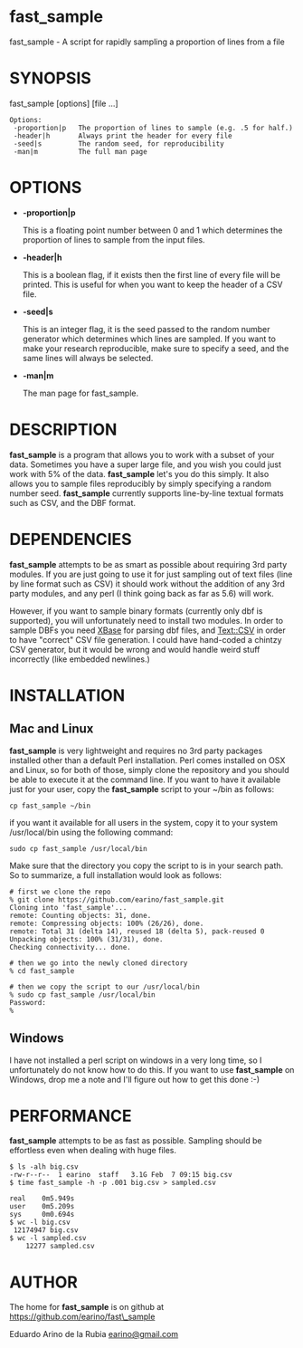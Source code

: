# fast\_sample

fast\_sample - A script for rapidly sampling a proportion of lines from a file

# SYNOPSIS

fast\_sample \[options\] \[file ...\]

    Options:
     -proportion|p   The proportion of lines to sample (e.g. .5 for half.)
     -header|h       Always print the header for every file
     -seed|s         The random seed, for reproducibility
     -man|m          The full man page

# OPTIONS

- **-proportion|p**

    This is a floating point number between 0 and 1 which determines the proportion
    of lines to sample from the input files.

- **-header|h**

    This is a boolean flag, if it exists then the first line of every file will be
    printed. This is useful for when you want to keep the header of a CSV file.

- **-seed|s**

    This is an integer flag, it is the seed passed to the random number generator
    which determines which lines are sampled. If you want to make your research
    reproducible, make sure to specify a seed, and the same lines will always
    be selected.

- **-man|m**

    The man page for fast\_sample.

# DESCRIPTION

**fast\_sample** is a program that allows you to work with a subset of your
data. Sometimes you have a super large file, and you wish you could just
work with 5% of the data. **fast\_sample** let's you do this simply. It also
allows you to sample files reproducibly by simply specifying a random
number seed. **fast\_sample** currently supports line-by-line textual 
formats such as CSV, and the DBF format.

# DEPENDENCIES

**fast\_sample** attempts to be as smart as possible about requiring 3rd
party modules. If you are just going to use it for just sampling out of
text files (line by line format such as CSV) it should work without the
addition of any 3rd party modules, and any perl (I think going back as
far as 5.6) will work.

However, if you want to sample binary formats (currently only dbf is
supported), you will unfortunately need to install two modules. In order
to sample DBFs you need [XBase](https://metacpan.org/pod/XBase) for parsing dbf files, and [Text::CSV](https://metacpan.org/pod/Text::CSV)
in order to have "correct" CSV file generation. I could have hand-coded
a chintzy CSV generator, but it would be wrong and would handle weird
stuff incorrectly (like embedded newlines.)

# INSTALLATION

## Mac and Linux

**fast\_sample** is very lightweight and requires no 3rd party packages
installed other than a default Perl installation. Perl comes installed
on OSX and Linux, so for both of those, simply clone the repository
and you should be able to execute it at the command line. If you 
want to have it available just for your user, copy the **fast\_sample**
script to your ~/bin as follows: 

    cp fast_sample ~/bin

if you want it available for all users in the system, copy it to your
system /usr/local/bin using the following command:

    sudo cp fast_sample /usr/local/bin

Make sure that the directory you copy the script to is in your search
path. So to summarize, a full installation would look as follows:

    # first we clone the repo
    % git clone https://github.com/earino/fast_sample.git
    Cloning into 'fast_sample'...
    remote: Counting objects: 31, done.
    remote: Compressing objects: 100% (26/26), done.
    remote: Total 31 (delta 14), reused 18 (delta 5), pack-reused 0
    Unpacking objects: 100% (31/31), done.
    Checking connectivity... done.

    # then we go into the newly cloned directory
    % cd fast_sample

    # then we copy the script to our /usr/local/bin
    % sudo cp fast_sample /usr/local/bin
    Password:
    %

## Windows

I have not installed a perl script on windows in a very long time, so
I unfortunately do not know how to do this. If you want to use 
**fast\_sample** on Windows, drop me a note and I'll figure out how to
get this done :-)

# PERFORMANCE

**fast\_sample** attempts to be as fast as possible. Sampling should be
effortless even when dealing with huge files.

    $ ls -alh big.csv
    -rw-r--r--  1 earino  staff   3.1G Feb  7 09:15 big.csv
    $ time fast_sample -h -p .001 big.csv > sampled.csv

    real    0m5.949s
    user    0m5.209s
    sys     0m0.694s
    $ wc -l big.csv
     12174947 big.csv
    $ wc -l sampled.csv
        12277 sampled.csv

# AUTHOR

The home for **fast\_sample** is on github at https://github.com/earino/fast\_sample

Eduardo Arino de la Rubia <earino@gmail.com>
